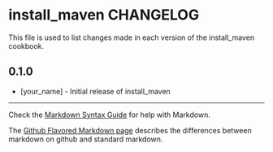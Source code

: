 # install_maven CHANGELOG

This file is used to list changes made in each version of the install_maven cookbook.

## 0.1.0
- [your_name] - Initial release of install_maven

- - -
Check the [Markdown Syntax Guide](http://daringfireball.net/projects/markdown/syntax) for help with Markdown.

The [Github Flavored Markdown page](http://github.github.com/github-flavored-markdown/) describes the differences between markdown on github and standard markdown.
